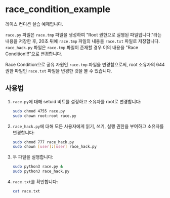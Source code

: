 # race_condition_example

레이스 컨디션 실습 예제입니다.

`race.py` 파일은 `race.tmp` 파일을 생성하여 "Root 권한으로 실행된 파일입니다."라는 내용을 저장한 후, 20초 뒤에 `race.tmp` 파일의 내용을 `race.txt` 파일로 저장합니다. `race_hack.py` 파일은 `race.tmp` 파일이 존재할 경우 이의 내용을 "Race Condition!!!"으로 변경합니다.

Race Condition으로 공유 자원인 `race.tmp` 파일을 변경함으로써, root 소유자의 644 권한 파일인 `race.txt` 파일을 변경한 것을 볼 수 있습니다.

## 사용법

1. `race.py`에 대해 setuid 비트를 설정하고 소유자를 root로 변경합니다:
   ```bash
   sudo chmod 4755 race.py
   sudo chown root:root race.py
   ```
   
2. `race_hack.py`에 대해 모든 사용자에게 읽기, 쓰기, 실행 권한을 부여하고 소유자를 변경합니다:
   ```bash
   sudo chmod 777 race_hack.py
   sudo chown [user]:[user] race_hack.py
   ```

3. 두 파일을 실행합니다:
   ```bash
   sudo python3 race.py &
   sudo python3 race_hack.py
   ```

4. `race.txt`를 확인합니다:
   ```bash
   cat race.txt
   ```




